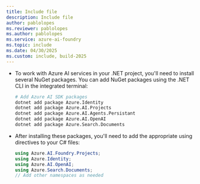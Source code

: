 ```yaml
---
title: Include file
description: Include file
author: pablolopes
ms.reviewer: pablolopes
ms.author: pablolopes
ms.service: azure-ai-foundry
ms.topic: include
ms.date: 04/30/2025
ms.custom: include, build-2025
---
```


* To work with Azure AI services in your .NET project, you'll need to install several NuGet packages. You can add NuGet packages using the .NET CLI in the integrated terminal:
    
    
    ```bash
    # Add Azure AI SDK packages
    dotnet add package Azure.Identity
    dotnet add package Azure.AI.Projects
    dotnet add package Azure.AI.Agents.Persistant
    dotnet add package Azure.AI.OpenAI
    dotnet add package Azure.Search.Documents
    ```
    
    
* After installing these packages, you'll need to add the appropriate using directives to your C# files:
    
    ```csharp
    using Azure.AI.Foundry.Projects;
    using Azure.Identity;
    using Azure.AI.OpenAI;
    using Azure.Search.Documents;
    // Add other namespaces as needed
    ```




